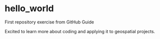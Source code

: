 # hello_world
First repository exercise from GitHub Guide

Excited to learn more about coding and applying it to geospatial projects.
